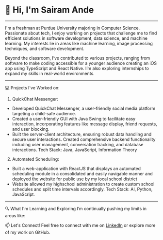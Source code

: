 # 👋 Hi, I'm Sairam Ande
________________________________________________________________________________________________________________________________________________________________________________________

I'm a freshman at Purdue University majoring in Computer Science. Passionate about tech, I enjoy working on projects that challenge me to find efficient solutions in software development, data science, and machine learning. My interests lie in areas like machine learning, image processing techniques, and software development.

Beyond the classroom, I’ve contributed to various projects, ranging from software to make coding accessible for a younger audience creating an iOS app using TypeScript and React Native. I’m also exploring internships to expand my skills in real-world environments.

________________________________________________________________________________________________________________________________________________________________________________________

💻 Projects I've Worked on:

1. QuickChat Messenger:
- Developed QuickChat Messenger, a user-friendly social media platform targeting a child-safe audience.
- Created a user-friendly GUI with Java Swing to facilitate easy interaction, incorporating features like message display, friend requests, and user blocking.
- Built the server-client architecture, ensuring robust data handling and secure user interactions.
Created comprehensive backend functionality including user management, conversation tracking, and database interactions.
Tech Stack: Java, JavaScript, Information Theory

2. Automated Scheduling:
- Built a web-application with ReactJS that displays an automated scheduling module in a consolidated and easily navigable manner and deployed the website for public use by my local school district 
- Website allowed my highschool administration to create custom school schedules and split time intervals accordingly. 
Tech Stack: AI, Python, JavaScript.

________________________________________________________________________________________________________________________________________________________________________________________


🔍 What I'm Learning and Exploring
I’m continually pushing my limits in areas like:

📫 Let's Connect!
Feel free to connect with me on [LinkedIn](www.linkedin.com/in/sairam-ande) or explore more of my work on GitHub.
